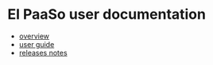 # El PaaSo user documentation

* [overview](overview/index.md)
* [user guide](user_guide/index.md)
* [releases notes](release_notes/release_notes.md)


